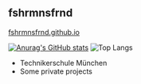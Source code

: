 ## fshrmnsfrnd
[fshrmnsfrnd.github.io](fshrmnsfrnd.github.io)

[![Anurag's GitHub stats](https://github-readme-stats.vercel.app/api?username=fshrmnsfrnd)](https://github.com/anuraghazra/github-readme-stats)
![Top Langs](https://github-readme-stats.vercel.app/api/top-langs/?username=fshrmnsfrnd&layout=compact)

- Technikerschule München
- Some private projects
